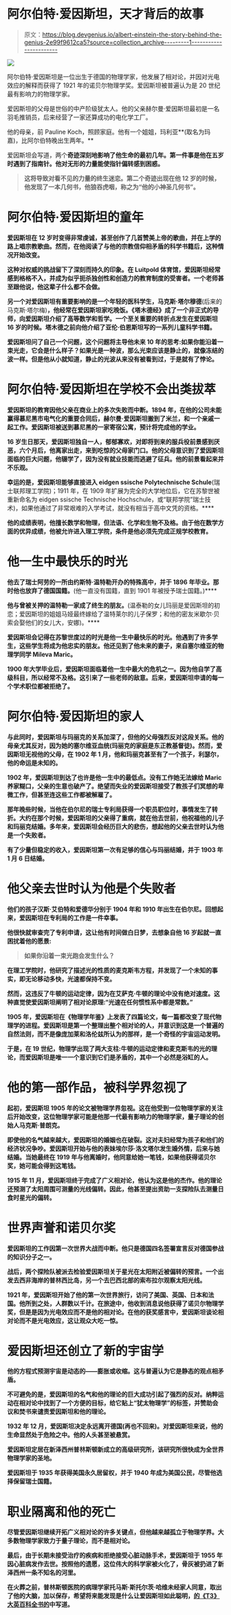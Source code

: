 # 阿尔伯特·爱因斯坦，天才背后的故事

> 原文：<https://blog.devgenius.io/albert-einstein-the-story-behind-the-genius-2e99f9612ca5?source=collection_archive---------1----------------------->

![](img/c4c6e189b3082f7f052041963be1d21b.png)

阿尔伯特·爱因斯坦是一位出生于德国的物理学家，他发展了相对论，并因对光电效应的解释而获得了 1921 年的诺贝尔物理学奖。爱因斯坦被普遍认为是 20 世纪最有影响力的物理学家。

爱因斯坦的父母是世俗的中产阶级犹太人。他的父亲赫尔曼·爱因斯坦最初是一名羽毛推销员，后来经营了一家还算成功的电化学工厂。

他的母亲，前 Pauline Koch，照顾家庭。他有一个姐姐，玛利亚**(取名为玛嘉)，比阿尔伯特晚出生两年。**

爱因斯坦会写道，两个**奇迹深刻地影响了他生命的最初几年。第一件事是他在五岁时遇到了指南针。他对无形的力量能使指针偏转感到困惑。**

> **这将导致对看不见的力量的终生迷恋。第二个奇迹出现在他 12 岁的时候，他发现了一本几何书，他狼吞虎咽，称之为“他的小神圣几何书”。**

# **阿尔伯特·爱因斯坦的童年**

**爱因斯坦在 12 岁时变得非常虔诚，甚至创作了几首赞美上帝的歌曲，并在上学的路上唱宗教歌曲。然而，在他阅读了与他的宗教信仰相矛盾的科学书籍后，这种情况开始改变。**

**这种对权威的挑战留下了深刻而持久的印象。在 Luitpold 体育馆，爱因斯坦经常感到格格不入，并成为似乎扼杀独创性和创造力的教育制度的受害者。一个老师甚至跟他说，他这辈子什么都不会做。**

**另一个对爱因斯坦有重要影响的是一个年轻的医科学生，马克斯·塔尔穆德**(后来的马克斯·塔尔梅)**，他经常在爱因斯坦家吃晚饭。《塔木德经》成了一个非正式的导师，向爱因斯坦介绍了高等数学和哲学。一个至关重要的转折点发生在爱因斯坦 16 岁的时候。塔木德之前向他介绍了亚伦·伯恩斯坦写的一系列儿童科学书籍。**

**爱因斯坦问了自己一个问题，这个问题将主导他未来 10 年的思考:如果你能沿着一束光走，它会是什么样子？如果光是一种波，那么光束应该是静止的，就像冻结的波一样。但是他从小就知道，静止的光波从来没有被看到过，于是就有了悖论。**

# **阿尔伯特·爱因斯坦在学校不会出类拔萃**

**爱因斯坦的教育因他父亲在商业上的多次失败而中断。1894 年，在他的公司未能赢得慕尼黑市电气化的重要合同后，赫尔曼·爱因斯坦搬到了米兰，和一个亲戚一起工作。爱因斯坦被送到慕尼黑的一家寄宿公寓，预计将完成他的学业。**

**16 岁生日那天，爱因斯坦独自一人，郁郁寡欢，对即将到来的服兵役前景感到厌恶，六个月后，他离家出走，来到吃惊的父母家门口。他的父母意识到了爱因斯坦面临的巨大问题，他辍学了，因为没有就业技能而逃避了征兵。他的前景看起来并不乐观。**

**幸运的是，爱因斯坦能够直接进入 eidgen ssische Polytechnische Schule**(瑞士联邦理工学院)；1911 年，在 1909 年扩展为完全的大学地位后，它在苏黎世被重新命名为 eidgen ssische Technische Hochschule，或“联邦学院”瑞士技术)，如果他通过了非常艰难的入学考试，就没有相当于高中文凭的资格。****

**他的成绩表明，他擅长数学和物理，但法语、化学和生物不及格。由于他在数学方面的优异成绩，他被允许进入理工学院，条件是他必须先完成正规学校教育。**

# **他一生中最快乐的时光**

**他去了瑞士阿劳的一所由约斯特·温特勒开办的特殊高中，并于 1896 年毕业。那时他也放弃了德国国籍。**(他一直没有国籍，直到 1901 年被授予瑞士国籍。)****

**他与曾被关押的温特勒一家成了终生的朋友。**(温泰勒的女儿玛丽是爱因斯坦的初恋；爱因斯坦的姐姐马娅最终嫁给了温特莱尔的儿子保罗；和他的密友米歇尔·贝索会娶他们的女儿大，安娜)。****

**爱因斯坦会记得在苏黎世度过的时光是他一生中最快乐的时光。他遇到了许多学生，这些学生将成为他忠实的朋友。他还见到了他未来的妻子，来自塞尔维亚的物理学同学 Mileva Maric。**

**1900 年大学毕业后，爱因斯坦面临着他一生中最大的危机之一。因为他自学了高级科目，所以经常不及格。这引来了一些老师的敌意。后来，爱因斯坦申请的每一个学术职位都被拒绝了。**

# **阿尔伯特·爱因斯坦的家人**

**与此同时，爱因斯坦与玛丽克的关系加深了，但他的父母强烈反对这段关系。他的母亲尤其反对，因为她的塞尔维亚血统(玛丽克的家庭是东正教基督徒)。然而，爱因斯坦无视他的父母，在 1902 年 1 月，他和玛丽克甚至有了一个孩子，利瑟尔，他的命运是未知的。**

**1902 年，爱因斯坦到达了也许是他一生中的最低点。没有工作她无法嫁给 Maric 养家糊口，父亲的生意也破产了。绝望而失业的爱因斯坦接受了教孩子们冥想的卑微工作，但甚至连这些工作都被解雇了。**

**那年晚些时候，当他在伯尔尼的瑞士专利局获得一个职员职位时，事情发生了转折。大约在那个时候，爱因斯坦的父亲得了重病，就在他去世前，他祝福他的儿子和玛丽克结婚。多年来，爱因斯坦会经历巨大的悲伤，想起他的父亲去世时认为他是一个失败者。**

**有了少量但稳定的收入，爱因斯坦第一次有足够的信心与玛丽结婚，并于 1903 年 1 月 6 日结婚。**

# **他父亲去世时认为他是个失败者**

**他们的孩子汉斯·艾伯特和爱德华分别于 1904 年和 1910 年出生在伯尔尼。回想起来，爱因斯坦在专利局的工作是一件幸事。**

**他很快就审查完了专利申请，这让他有时间做白日梦，去想象自他 16 岁起就一直困扰着他的愿景:**

> **如果你沿着一束光跑会发生什么？**

**在理工学院时，他研究了描述光的性质的麦克斯韦方程，并发现了一个未知的事实，即无论移动多快，光速都保持不变。**

**然而，这违反了牛顿的运动定律，因为在艾萨克·牛顿的理论中没有绝对速度。这种直觉使爱因斯坦阐明了相对论原理:“光速在任何惯性系中都是常数。”**

**1905 年，爱因斯坦在《物理学年鉴》上发表了四篇论文，每一篇都改变了现代物理学的进程。爱因斯坦是第一个整理出整个相对论的人，并意识到这是一个普遍的自然法则，而不是像庞加莱和洛伦兹所认为的那样，是一个奇怪的宇宙运动发明。**

**于是，在 19 世纪，物理学出现了两大支柱:牛顿的运动定律和麦克斯韦的光的理论，而爱因斯坦是唯一一个意识到它们是矛盾的，其中一个必然是浴缸的人。**

# **他的第一部作品，被科学界忽视了**

**起初，爱因斯坦 1905 年的论文被物理学界忽视。这在他受到一位物理学家的关注后开始改变，这位物理学家可能是他那一代最有影响力的物理学家，量子理论的创始人马克斯·普朗克。**

**即使他的名气越来越大，爱因斯坦的婚姻也在破裂。这对夫妇经常为孩子和他们的经济状况争吵。爱因斯坦开始与他的表妹埃尔莎·洛文塔尔发生婚外情，后来与她结婚。当她最终在 1919 年与他离婚时，他同意给她一笔钱，如果他获得诺贝尔奖，她可能会得到这笔钱。**

**1915 年 11 月，爱因斯坦终于完成了广义相对论，他认为这是他的杰作。他的理论还预测了太阳周围可测量的光线偏转。因此，他甚至提出资助一支探险队去测量日食时星光的偏转。**

# **世界声誉和诺贝尔奖**

**爱因斯坦的工作因第一次世界大战而中断。他只是德国四名签署宣言反对德国参战的知识分子之一。**

**战后，两个探险队被派去检验爱因斯坦关于星光在太阳附近被偏转的预言。一个出发去西非海岸的普林西比岛，另一个去巴西北部的索布拉尔观察太阳光线。**

**1921 年，爱因斯坦开始了他的第一次世界旅行，访问了美国、英国、日本和法国。他所到之处，人群数以千计。在旅途中，他收到消息说他获得了诺贝尔物理学奖，但是是因为光电效应而不是他的相对论。在他的获奖感言中，爱因斯坦谈论相对论而不是光电效应，这让观众大吃一惊。**

# **爱因斯坦还创立了新的宇宙学**

**他的方程式预测宇宙是动态的——膨胀或收缩。这与普遍认为它是静态的观点相矛盾。**

**不可避免的是，爱因斯坦的名气和他的理论的巨大成功引起了强烈的反对。纳粹运动在相对论中找到了一个方便的目标，给它贴上“犹太物理学”的标签，并赞助会议和焚书来谴责爱因斯坦和他的理论。**

**1932 年 12 月，爱因斯坦决定永远离开德国(再也不回来)。对爱因斯坦来说，他的生命显然处于危险之中。他的人头甚至被悬赏。**

**爱因斯坦定居在新泽西州普林斯顿新成立的高级研究所，该研究所很快成为全世界物理学家的圣地。**

**爱因斯坦于 1935 年获得美国永久居留权，并于 1940 年成为美国公民，尽管他选择保留瑞士国籍。**

# **职业隔离和他的死亡**

**尽管爱因斯坦继续开拓广义相对论的许多关键点，但他越来越孤立于物理学界。大多数物理学家致力于量子理论，而不是相对论。**

**最后，由于长期未接受治疗的疾病和拒绝接受心脏动脉手术，爱因斯坦于 1955 年因心脏病发作去世。按照他的遗愿，这位伟大的科学家被火化了，骨灰被扔进了新泽西州一条不知名的河里。**

**在火葬之前，普林斯顿医院的病理学家托马斯·斯托尔茨·哈维未经家人同意，取出了他的大脑，加以保存，希望将来能发现是什么让爱因斯坦如此聪明，[的《T3》大英百科全书的](https://www.britannica.com/biography/Albert-Einstein)中写道。**